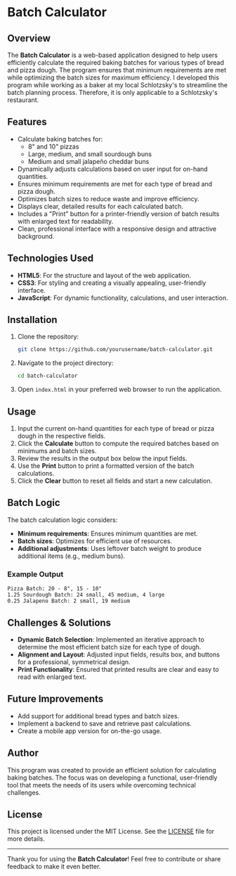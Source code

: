 # Batch Calculator

## Overview
The **Batch Calculator** is a web-based application designed to help users efficiently calculate the required baking batches for various types of bread and pizza dough. The program ensures that minimum requirements are met while optimizing the batch sizes for maximum efficiency. I developed this program while working as a baker at my local Schlotzsky's to streamline the batch planning process. Therefore, it is only applicable to a Schlotzsky's restaurant.

## Features
- Calculate baking batches for:
  - 8" and 10" pizzas
  - Large, medium, and small sourdough buns
  - Medium and small jalapeño cheddar buns
- Dynamically adjusts calculations based on user input for on-hand quantities.
- Ensures minimum requirements are met for each type of bread and pizza dough.
- Optimizes batch sizes to reduce waste and improve efficiency.
- Displays clear, detailed results for each calculated batch.
- Includes a "Print" button for a printer-friendly version of batch results with enlarged text for readability.
- Clean, professional interface with a responsive design and attractive background.

## Technologies Used
- **HTML5**: For the structure and layout of the web application.
- **CSS3**: For styling and creating a visually appealing, user-friendly interface.
- **JavaScript**: For dynamic functionality, calculations, and user interaction.

## Installation
1. Clone the repository:
   ```bash
   git clone https://github.com/yourusername/batch-calculator.git
   ```
2. Navigate to the project directory:
   ```bash
   cd batch-calculator
   ```
3. Open `index.html` in your preferred web browser to run the application.

## Usage
1. Input the current on-hand quantities for each type of bread or pizza dough in the respective fields.
2. Click the **Calculate** button to compute the required batches based on minimums and batch sizes.
3. Review the results in the output box below the input fields.
4. Use the **Print** button to print a formatted version of the batch calculations.
5. Click the **Clear** button to reset all fields and start a new calculation.

## Batch Logic
The batch calculation logic considers:
- **Minimum requirements**: Ensures minimum quantities are met.
- **Batch sizes**: Optimizes for efficient use of resources.
- **Additional adjustments**: Uses leftover batch weight to produce additional items (e.g., medium buns).

### Example Output
```
Pizza Batch: 20 - 8", 15 - 10"
1.25 Sourdough Batch: 24 small, 45 medium, 4 large
0.25 Jalapeno Batch: 2 small, 19 medium
```

## Challenges & Solutions
- **Dynamic Batch Selection**: Implemented an iterative approach to determine the most efficient batch size for each type of dough.
- **Alignment and Layout**: Adjusted input fields, results box, and buttons for a professional, symmetrical design.
- **Print Functionality**: Ensured that printed results are clear and easy to read with enlarged text.

## Future Improvements
- Add support for additional bread types and batch sizes.
- Implement a backend to save and retrieve past calculations.
- Create a mobile app version for on-the-go usage.

## Author
This program was created to provide an efficient solution for calculating baking batches. The focus was on developing a functional, user-friendly tool that meets the needs of its users while overcoming technical challenges.

## License
This project is licensed under the MIT License. See the [LICENSE](LICENSE) file for more details.

---
Thank you for using the **Batch Calculator**! Feel free to contribute or share feedback to make it even better.

